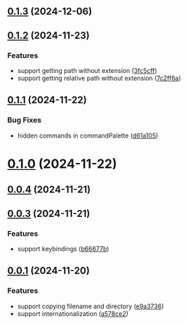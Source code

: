 ## [0.1.3](https://github.com/chouchouji/copy-filename-pro/compare/v0.1.2...v0.1.3) (2024-12-06)



## [0.1.2](https://github.com/chouchouji/copy-filename-pro/compare/v0.1.1...v0.1.2) (2024-11-23)


### Features

* support getting path without extension ([3fc5cff](https://github.com/chouchouji/copy-filename-pro/commit/3fc5cff78bc7c72ff5937b6b07788ab7a8e553cd))
* support getting relative path without extension ([7c2ff6a](https://github.com/chouchouji/copy-filename-pro/commit/7c2ff6a8a043001aa7e22de2129f1af1ea3f3ad8))



## [0.1.1](https://github.com/chouchouji/copy-filename-pro/compare/v0.1.0...v0.1.1) (2024-11-22)


### Bug Fixes

* hidden commands in commandPalette ([d61a105](https://github.com/chouchouji/copy-filename-pro/commit/d61a1052a417d0cb534b5fdf63a09f6a095ad388))



# [0.1.0](https://github.com/chouchouji/copy-filename-pro/compare/v0.0.4...v0.1.0) (2024-11-22)



## [0.0.4](https://github.com/chouchouji/copy-filename-pro/compare/v0.0.3...v0.0.4) (2024-11-21)



## [0.0.3](https://github.com/chouchouji/copy-filename-pro/compare/v0.0.1...v0.0.3) (2024-11-21)


### Features

* support keybindings ([b66677b](https://github.com/chouchouji/copy-filename-pro/commit/b66677b3077f7f8c85d575305fc5909323698105))



## [0.0.1](https://github.com/chouchouji/copy-filename-pro/compare/e9a37360792b214f969a091b52c52ed33ec975c0...v0.0.1) (2024-11-20)


### Features

* support copying filename and directory ([e9a3736](https://github.com/chouchouji/copy-filename-pro/commit/e9a37360792b214f969a091b52c52ed33ec975c0))
* support internationalization ([a578ce2](https://github.com/chouchouji/copy-filename-pro/commit/a578ce213b9e91d68fdd0deaeaa909e90af9f556))



